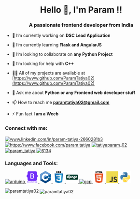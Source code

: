 <h1 align="center">Hello 👋, I'm Param !!</h1>
<h3 align="center">A passionate frontend developer from India</h3>

- 🔭 I’m currently working on **DSC Lead Application**

- 🌱 I’m currently learning **Flask and AngularJS**

- 👯 I’m looking to collaborate on **any Python Project**

- 🤝 I’m looking for help with **C++**

- 👨‍💻 All of my projects are available at [https://www.github.com/ParamTatiya02](https://www.github.com/ParamTatiya02)

- 💬 Ask me about **Python or any Frontend web developer stuff**

- 📫 How to reach me **paramtatiya02@gmail.com**

- ⚡ Fun fact **I am a Weeb**

<h3 align="left">Connect with me:</h3>
<p align="left">
<a href="https://linkedin.com/in/www.linkedin.com/in/param-tatiya-2660281b3" target="blank"><img align="center" src="https://cdn.jsdelivr.net/npm/simple-icons@3.0.1/icons/linkedin.svg" alt="www.linkedin.com/in/param-tatiya-2660281b3" height="30" width="40" /></a>
<a href="https://fb.com/https://www.facebook.com/param.tatiya" target="blank"><img align="center" src="https://cdn.jsdelivr.net/npm/simple-icons@3.0.1/icons/facebook.svg" alt="https://www.facebook.com/param.tatiya" height="30" width="40" /></a>
<a href="https://instagram.com/tatiyaparam_02" target="blank"><img align="center" src="https://cdn.jsdelivr.net/npm/simple-icons@3.0.1/icons/instagram.svg" alt="tatiyaparam_02" height="30" width="40" /></a>
<a href="https://www.hackerrank.com/param_tatiya" target="blank"><img align="center" src="https://cdn.jsdelivr.net/npm/simple-icons@3.0.1/icons/hackerrank.svg" alt="param_tatiya" height="30" width="40" /></a>
<a href="https://discord.gg/6134" target="blank"><img align="center" src="https://cdn.jsdelivr.net/npm/simple-icons@3.0.1/icons/discord.svg" alt="6134" height="30" width="40" /></a>
</p>

<h3 align="left">Languages and Tools:</h3>
<p align="left"> <a href="https://www.arduino.cc/" target="_blank"> <img src="https://cdn.worldvectorlogo.com/logos/arduino-1.svg" alt="arduino" width="40" height="40"/> </a> <a href="https://getbootstrap.com" target="_blank"> <img src="https://raw.githubusercontent.com/devicons/devicon/master/icons/bootstrap/bootstrap-plain-wordmark.svg" alt="bootstrap" width="40" height="40"/> </a> <a href="https://www.w3schools.com/cpp/" target="_blank"> <img src="https://raw.githubusercontent.com/devicons/devicon/master/icons/cplusplus/cplusplus-original.svg" alt="cplusplus" width="40" height="40"/> </a> <a href="https://www.w3schools.com/css/" target="_blank"> <img src="https://raw.githubusercontent.com/devicons/devicon/master/icons/css3/css3-original-wordmark.svg" alt="css3" width="40" height="40"/> </a> <a href="https://www.djangoproject.com/" target="_blank"> <img src="https://raw.githubusercontent.com/devicons/devicon/master/icons/django/django-original.svg" alt="django" width="40" height="40"/> </a> <a href="https://cloud.google.com" target="_blank"> <img src="https://www.vectorlogo.zone/logos/google_cloud/google_cloud-icon.svg" alt="gcp" width="40" height="40"/> </a> <a href="https://www.w3.org/html/" target="_blank"> <img src="https://raw.githubusercontent.com/devicons/devicon/master/icons/html5/html5-original-wordmark.svg" alt="html5" width="40" height="40"/> </a> <a href="https://developer.mozilla.org/en-US/docs/Web/JavaScript" target="_blank"> <img src="https://raw.githubusercontent.com/devicons/devicon/master/icons/javascript/javascript-original.svg" alt="javascript" width="40" height="40"/> </a> <a href="https://www.python.org" target="_blank"> <img src="https://raw.githubusercontent.com/devicons/devicon/master/icons/python/python-original.svg" alt="python" width="40" height="40"/> </a> </p>

<p><img align="left" src="https://github-readme-stats.vercel.app/api/top-langs?username=paramtatiya02&show_icons=true&locale=en&layout=compact" alt="paramtatiya02" /></p>

<p>&nbsp;<img align="center" src="https://github-readme-stats.vercel.app/api?username=paramtatiya02&show_icons=true&locale=en" alt="paramtatiya02" /></p>

